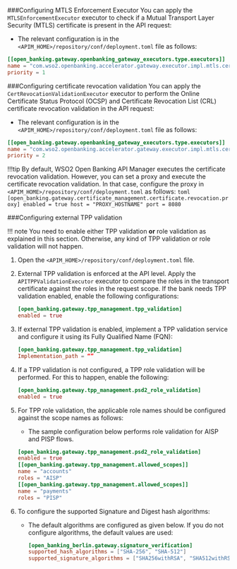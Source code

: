 ###Configuring MTLS Enforcement Executor
You can apply the `MTLSEnforcementExecutor` executor to check if a Mutual Transport Layer Security (MTLS) certificate is 
present in the API request:

- The relevant configuration is in the `<APIM_HOME>/repository/conf/deployment.toml` file as follows:
```toml
[[open_banking.gateway.openbanking_gateway_executors.type.executors]]
name = "com.wso2.openbanking.accelerator.gateway.executor.impl.mtls.cert.validation.executor.MTLSEnforcementExecutor"
priority = 1
``` 

###Configuring certificate revocation validation
You can apply the `CertRevocationValidationExecutor` executor to perform the Online Certificate Status Protocol (OCSP) and 
Certificate Revocation List (CRL) certificate revocation validation in the API request:

- The relevant configuration is in the `<APIM_HOME>/repository/conf/deployment.toml` file as follows:
```toml
[[open_banking.gateway.openbanking_gateway_executors.type.executors]]
name = "com.wso2.openbanking.accelerator.gateway.executor.impl.mtls.cert.validation.executor.CertRevocationValidationExecutor"
priority = 2
```

!!!tip
    By default, WSO2 Open Banking API Manager executes the certificate revocation validation. However, you can set a proxy
    and execute the certificate revocation validation. In that case, configure the proxy in `<APIM_HOME>/repository/conf/deployment.toml`
    as follows:
    ```toml
    [open_banking.gateway.certificate_management.certificate.revocation.proxy]
    enabled = true
    host = "PROXY_HOSTNAME"
    port = 8080
    ```

###Configuring external TPP validation

!!! note
    You need to enable either TPP validation **or** role validation as explained in this section. Otherwise, any kind of 
    TPP validation or role validation will not happen.  

1. Open the `<APIM_HOME>/repository/conf/deployment.toml` file.

2. External TPP validation is enforced at the API level. Apply the `APITPPValidationExecutor` executor to compare 
the roles in the transport certificate against the roles in the request scope. If the bank needs TPP validation enabled, 
enable the following configurations:

    ``` toml
    [open_banking.gateway.tpp_management.tpp_validation]
    enabled = true 
    ```

3. If external TPP validation is enabled, implement a TPP validation service and configure it using its Fully Qualified 
Name (FQN):

    ``` toml
    [open_banking.gateway.tpp_management.tpp_validation]
    Implementation_path = “”
    ```

4. If a TPP validation is not configured, a TPP role validation will be performed. For this to happen, enable the 
following:

    ``` toml 
    [open_banking.gateway.tpp_management.psd2_role_validation]
    enabled = true
    ```

5. For TPP role validation, the applicable role names should be configured against the scope names as follows:

    - The sample configuration below performs role validation for AISP and PISP flows.

    ``` toml
    [open_banking.gateway.tpp_management.psd2_role_validation]
    enabled = true
    [[open_banking.gateway.tpp_management.allowed_scopes]]
    name = "accounts"
    roles = "AISP"
    [[open_banking.gateway.tpp_management.allowed_scopes]]
    name = "payments"
    roles = "PISP"
    ```

6. To configure the supported Signature and Digest hash algorithms:

   - The default algorithms are configured as given below. If you do not configure algorithms, the default values are used:

     ``` toml
     [open_banking_berlin.gateway.signature_verification]
     supported_hash_algorithms = ["SHA-256", "SHA-512"]
     supported_signature_algorithms = ["SHA256withRSA", "SHA512withRSA"]
     ```